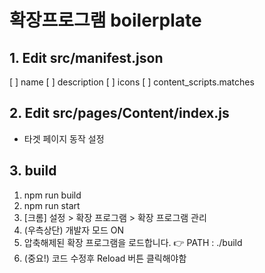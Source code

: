 # 확장프로그램 boilerplate

## 1. Edit src/manifest.json

[ ] name
[ ] description
[ ] icons
[ ] content_scripts.matches

## 2. Edit src/pages/Content/index.js

- 타겟 페이지 동작 설정

## 3. build

1. npm run build
2. npm run start
3. [크롬] 설정 > 확장 프로그램 > 확장 프로그램 관리
4. (우측상단) 개발자 모드 ON
5. 압축해제된 확장 프로그램을 로드합니다. 👉 PATH : ./build
6. (중요!) 코드 수정후 Reload 버튼 클릭해야함

